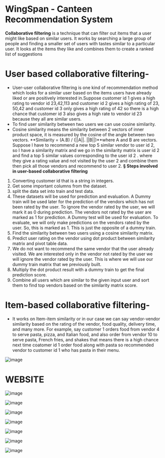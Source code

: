 # WingSpan - Canteen Recommendation System

**Collaborative filtering** is a technique that can filter out items that a user might like based on similar users.
It works by searching a large group of people and finding a smaller set of users with tastes similar to a particular user. It looks at the items they like and combines them to create a ranked list of suggestions
# User based collaborative filtering- 
- User-user collaborative filtering is one kind of recommendation method which looks for a similar user based on the items users have already liked or are positively interested in.Suppose customer id 1 gives a high rating to vendor id 23,42,113 and customer id 2 gives a high rating of 23, 50,42 and customer id 3 only gives a high rating of 42 so there is a high chance that customer id 3 also gives a high rate to vendor id 23 because they all are similar users.
- To find user similarity between two users we can use cosine similarity.
- Cosine similarity means the similarity between 2 vectors of inner product space, it is measured by the cosine of the angle between two vectors.
 **Similarity = (A.B) / (||A||. ||B||)**where A and B are vectors.
Suppose I have to recommend a new top 5 similar vendor to user id 2, so I have a similarity matrix and we go in the similarity matrix is user id 2 and find a top 5 similar values corresponding to the user id 2 . where they give a rating value and not visited by the user 2 and combine them then pick all those vendors and recommend to user 2. 
**§ Steps involved in user-based collaborative filtering**
1. Converting customer id that is a string in integers.
2. Get some important columns from the dataset.
3. split the data set into train and test data.
4. These datasets will be used for prediction and evaluation. A Dummy train will be used later for the prediction of the vendors which has not been rated by the user. To ignore the vendor rated by the user, we will mark it as 0 during prediction. The vendors not rated by the user are marked as 1 for prediction.
A Dummy test will be used for evaluation. To evaluate, we will only make predictions on the vendors rated by the user. So, this is marked as 1. This is just the opposite of a dummy train.
5. Find the similarity between two users using a cosine similarity matrix.
6. Predict user rating on the vendor using dot product between similarity matrix and pivot table data.
7. We do not want to recommend the same vendor that the user already visited. We are interested only in the vendor not rated by the user we will ignore the vendor rated by the user. This is where we will use our dummy train matrix that we previously built.
8. Multiply the dot product result with a dummy train to get the final prediction score.
9. Combine all users which are similar to the given input user and sort them to find top vendors based on the similarity matrix score.
 
# Item-based collaborative filtering- 
- It works on Item-item similarity or in our case we can say vendor-vendor similarity based on the rating of the vendor, food quality, delivery time, and many more. For example, say customer 1 orders food from vendor 4 to serve pasta, pizza, and Italian food, and also order from vendor 10 to serve pasta, French fries, and shakes that means there is a high chance next time coatomer id 1 order food along with pasta so recommended vendor to customer id 1 who has pasta in their menu.

![image](https://github.com/user-attachments/assets/986e280e-81ab-44ac-bdd9-e1f8b945a96b)

# WEBSITE
![image](https://github.com/user-attachments/assets/78afc432-9404-4be3-87dc-a626405e803d)

![image](https://github.com/user-attachments/assets/e7d8baeb-b04c-41be-899c-5f1fb96a47c8)

![image](https://github.com/user-attachments/assets/247fcba0-6a93-4343-8ed0-a5e6a23131ca)

![image](https://github.com/user-attachments/assets/9a526772-ac19-4b65-98d5-70b1c1566a84)

![image](https://github.com/user-attachments/assets/90c6cbe1-8e0b-4e99-9f94-a29d84a18b98)

![image](https://github.com/user-attachments/assets/9e234fa2-340c-4ec6-924b-134eaa3bf44a)

![image](https://github.com/user-attachments/assets/f2022207-a9ab-4f21-9684-73e816fc2fe2)

